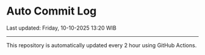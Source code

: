 # Auto Commit Log

Last updated: Friday, 10-10-2025 13:20 WIB

---

This repository is automatically updated every 2 hour using GitHub Actions.
